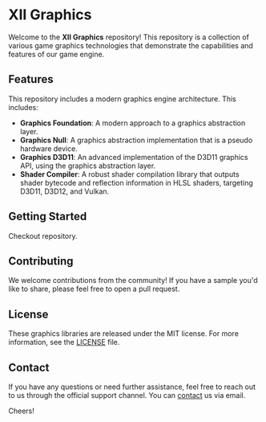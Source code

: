 # XII Graphics

Welcome to the **XII Graphics** repository! This repository is a collection of various game graphics technologies that demonstrate the capabilities and features of our game engine.

## Features

This repository includes a modern graphics engine architecture. This includes:

* **Graphics Foundation**: A modern approach to a graphics abstraction layer.
* **Graphics Null**: A graphics abstraction implementation that is a pseudo hardware device.
* **Graphics D3D11**: An advanced implementation of the D3D11 graphics API, using the graphics abstraction layer.
* **Shader Compiler**: A robust shader compilation library that outputs shader bytecode and reflection information in HLSL shaders, targeting D3D11, D3D12, and Vulkan.

## Getting Started

Checkout repository.

## Contributing

We welcome contributions from the community! If you have a sample you'd like to share, please feel free to open a pull request.

## License

These graphics libraries are released under the MIT license. For more information, see the [LICENSE](./LICENSE) file.

## Contact

If you have any questions or need further assistance, feel free to reach out to us through the official support channel. You can [contact](contact@xiitechnologies.com) us via email.

Cheers!
